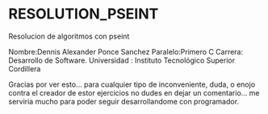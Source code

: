 # RESOLUTION_PSEINT
Resolucion de algoritmos con pseint

Nombre:Dennis Alexander Ponce Sanchez
Paralelo:Primero C
Carrera: Desarrollo de Software.
Universidad : Instituto Tecnológico Superior Cordillera 

Gracias por ver esto... para cualquier tipo de inconveniente, duda, o enojo contra el creador de estor ejercicios
no dudes en dejar un comentario... me serviria mucho para poder seguir desarrollandome con programador.
